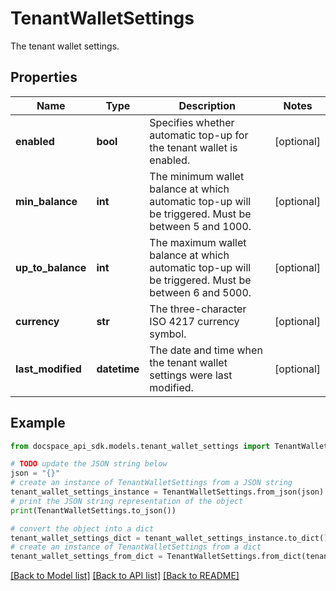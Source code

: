 # TenantWalletSettings
The tenant wallet settings.

## Properties

Name | Type | Description | Notes
------------ | ------------- | ------------- | -------------
**enabled** | **bool** | Specifies whether automatic top-up for the tenant wallet is enabled. | [optional] 
**min_balance** | **int** | The minimum wallet balance at which automatic top-up will be triggered. Must be between 5 and 1000. | [optional] 
**up_to_balance** | **int** | The maximum wallet balance at which automatic top-up will be triggered. Must be between 6 and 5000. | [optional] 
**currency** | **str** | The three-character ISO 4217 currency symbol. | [optional] 
**last_modified** | **datetime** | The date and time when the tenant wallet settings were last modified. | [optional] 

## Example

```python
from docspace_api_sdk.models.tenant_wallet_settings import TenantWalletSettings

# TODO update the JSON string below
json = "{}"
# create an instance of TenantWalletSettings from a JSON string
tenant_wallet_settings_instance = TenantWalletSettings.from_json(json)
# print the JSON string representation of the object
print(TenantWalletSettings.to_json())

# convert the object into a dict
tenant_wallet_settings_dict = tenant_wallet_settings_instance.to_dict()
# create an instance of TenantWalletSettings from a dict
tenant_wallet_settings_from_dict = TenantWalletSettings.from_dict(tenant_wallet_settings_dict)
```
[[Back to Model list]](../README.md#documentation-for-models) [[Back to API list]](../README.md#documentation-for-api-endpoints) [[Back to README]](../README.md)


